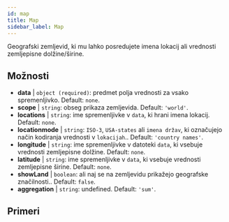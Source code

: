 ```yaml
---
id: map
title: Map
sidebar_label: Map
---
```


Geografski zemljevid, ki mu lahko posredujete imena lokacij ali vrednosti zemljepisne dolžine/širine.

## Možnosti

* __data__ | `object (required)`: predmet polja vrednosti za vsako spremenljivko. Default: `none`.
* __scope__ | `string`: obseg prikaza zemljevida. Default: `'world'`.
* __locations__ | `string`: ime spremenljivke v `data`, ki hrani imena lokacij. Default: `none`.
* __locationmode__ | `string`: `ISO-3`, `USA-states` ali `imena držav`, ki označujejo način kodiranja vrednosti v `lokacijah`.. Default: `'country names'`.
* __longitude__ | `string`: ime spremenljivke v datoteki `data`, ki vsebuje vrednosti zemljepisne dolžine. Default: `none`.
* __latitude__ | `string`: ime spremenljivke v `data`, ki vsebuje vrednosti zemljepisne širine. Default: `none`.
* __showLand__ | `boolean`: ali naj se na zemljevidu prikažejo geografske značilnosti.. Default: `false`.
* __aggregation__ | `string`: undefined. Default: `'sum'`.


## Primeri
